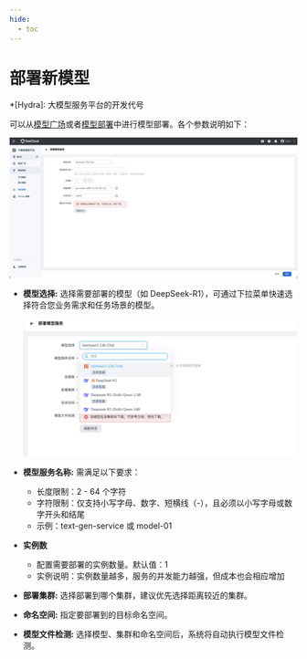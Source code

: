 ```yaml
---
hide:
  - toc
---
```


# 部署新模型

*[Hydra]: 大模型服务平台的开发代号

可以从[模型广场](../index.md)或者[模型部署](./index.md)中进行模型部署。各个参数说明如下：

![deploy](../images/deploy01.png)

- **模型选择:** 选择需要部署的模型（如 DeepSeek-R1），可通过下拉菜单快速选择符合您业务需求和任务场景的模型。

    ![deploy](../images/deploy02.png)

- **模型服务名称:** 需满足以下要求：

    - 长度限制：2 - 64 个字符
    - 字符限制：仅支持小写字母、数字、短横线（-），且必须以小写字母或数字开头和结尾
    - 示例：text-gen-service 或 model-01

- **实例数**

    - 配置需要部署的实例数量。默认值：1
    - 实例说明：实例数量越多，服务的并发能力越强，但成本也会相应增加

- **部署集群:** 选择部署到哪个集群，建议优先选择距离较近的集群。  
- **命名空间:** 指定要部署到的目标命名空间。  
- **模型文件检测:** 选择模型、集群和命名空间后，系统将自动执行模型文件检测。  
